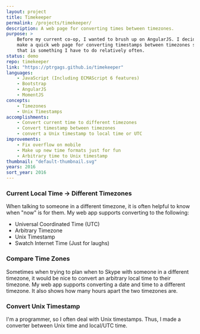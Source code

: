 ```yaml
---
layout: project
title: Timekeeper
permalink: /projects/timekeeper/
description: A web page for converting times between timezones.
purpose: >
    Before my current co-op, I wanted to brush up on AngularJS. I decided to
    make a quick web page for converting timestamps between timezones since
    that is something I have to do relatively often.
status: demo
repo: timekeeper
link: "https://ptrgags.github.io/timekeeper"
languages:
    - JavaScript (Including ECMAScript 6 features)
    - Bootstrap
    - AngularJS
    - MomentJS
concepts:
    - Timezones
    - Unix Timestamps
accomplishments:
    - Convert current time to different timezones
    - Convert timestamp between timezones
    - convert a Unix timestamp to local time or UTC
improvements:
    - Fix overflow on mobile
    - Make up new time formats just for fun
    - Arbitrary time to Unix timestamp
thumbnail: "default-thumbnail.svg"
years: 2016
sort_year: 2016
---
```


### Current Local Time -> Different Timezones

When talking to someone in a different timezone, it is often helpful
to know when "now" is for them. My web app supports converting to the
following:

* Universal Coordinated Time (UTC)
* Arbitrary Timezone
* Unix Timestamp
* Swatch Internet Time (Just for laughs)

### Compare Time Zones

Sometimes when trying to plan when to Skype with someone in
a different timezone, it would be nice to convert an arbitrary local time
to their timezone. My web app supports converting a date and time to a different
timezone. It also shows how many hours apart the two timezones are.

### Convert Unix Timestamp

I'm a programmer, so I often deal with Unix timestamps. Thus, I made a
converter between Unix time and local/UTC time.
